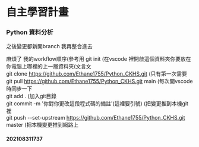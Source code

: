 # 自主學習計畫
### Python 資料分析

之後變更都新開branch
我再整合進去

麻煩了
我的workflow順序(參考用
git init (在vscode 裡開啟這個資料夾你要放在你電腦上哪裡的上一層資料夾(文言文  
git clone https://github.com/Ethane1755/Python_CKHS.git (只有第一次需要  
git pull https://github.com/Ethane1755/Python_CKHS.git main (每次開vscode時同步一下  
git add . (加入git目錄  
git commit -m '你對你更改這段程式碼的備註'(這裡要引號) (把變更推到本機git裡  
git push --set-upstream https://github.com/Ethane1755/Python_CKHS.git master (把本機變更推到網路上  

#### 202108311737

